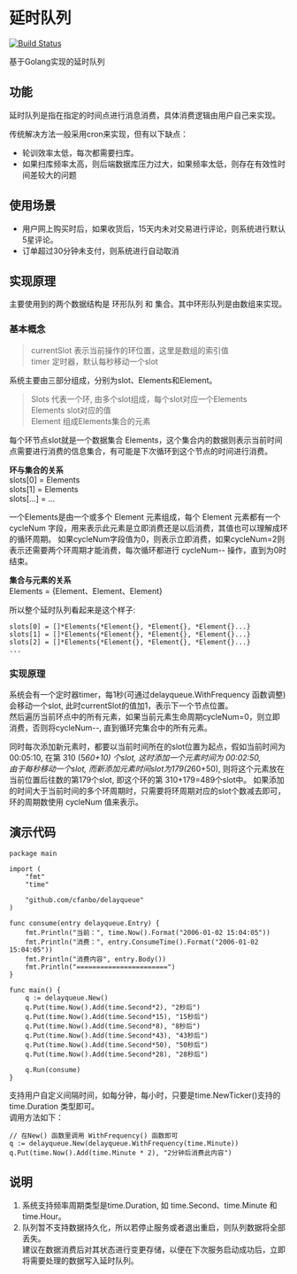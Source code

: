 # 延时队列

 [![Build Status](https://travis-ci.com/cfanbo/delayqueue.svg?branch=master)](https://travis-ci.com/cfanbo/delayqueue)
 


基于Golang实现的延时队列

## 功能
延时队列是指在指定的时间点进行消息消费，具体消费逻辑由用户自己来实现。

传统解决方法一般采用cron来实现，但有以下缺点：
- 轮训效率太低，每次都需要扫库。
- 如果扫库频率太高，则后端数据库压力过大，如果频率太低，则存在有效性时间差较大的问题


## 使用场景
* 用户网上购买时后，如果收货后，15天内未对交易进行评论，则系统进行默认5星评论。  
* 订单超过30分钟未支付，则系统进行自动取消  
  

## 实现原理
主要使用到的两个数据结构是 环形队列 和 集合。其中环形队列是由数组来实现。

### 基本概念
> currentSlot 表示当前操作的环位置，这里是数组的索引值  
> timer 定时器，默认每秒移动一个slot

系统主要由三部分组成，分别为slot、Elements和Element。  
> Slots 代表一个环, 由多个slot组成，每个slot对应一个Elements     
> Elements slot对应的值  
> Element 组成Elements集合的元素   

每个环节点slot就是一个数据集合 Elements，这个集合内的数据则表示当前时间点需要进行消费的信息集合，有可能是下次循环到这个节点的时间进行消费。  

**环与集合的关系**  
slots[0] = Elements  
slots[1] = Elements  
slots[...] = ...  

一个Elements是由一个或多个 Element 元素组成，每个 Element 元素都有一个 cycleNum 字段，用来表示此元素是立即消费还是以后消费，其值也可以理解成环的循环周期。
如果cycleNum字段值为0，则表示立即消费，如果cycleNum=2则表示还需要两个环周期才能消费，每次循环都进行 cycleNum-- 操作，直到为0时结束。

**集合与元素的关系**  
Elements = {Element、Element、Element}

所以整个延时队列看起来是这个样子:  

    slots[0] = []*Elements{*Element{}, *Element{}, *Element{}...}
    slots[1] = []*Elements{*Element{}, *Element{}, *Element{}...}
    slots[2] = []*Elements{*Element{}, *Element{}, *Element{}...}
    ...

### 实现原理
系统会有一个定时器timer，每1秒(可通过delayqueue.WithFrequency 函数调整)会移动一个slot, 此时currentSlot的值加1，表示下一个节点位置。   
然后遍历当前环点中的所有元素，如果当前元素生命周期cycleNum=0，则立即消费，否则将cycleNum--, 直到循环完集合中的所有元素。  

同时每次添加新元素时，都要以当前时间所在的slot位置为起点，假如当前时间为 00:05:10, 在第 310 (5*60+10) 个slot, 这时添加一个元素时间为 00:02:50,  
由于每秒移动一个slot, 而新添加元素时间slot为179(2*60+50), 则将这个元素放在当前位置后往数的第179个slot, 即这个环的第 310+179=489个slot中。
如果添加的时间大于当前时间的多个环周期时，只需要将环周期对应的slot个数减去即可，环的周期数使用 cycleNum 值来表示。   

## 演示代码

    package main
    
    import (
    	"fmt"
    	"time"
    
    	"github.com/cfanbo/delayqueue"
    )
    
    func consume(entry delayqueue.Entry) {
    	fmt.Println("当前：", time.Now().Format("2006-01-02 15:04:05"))
    	fmt.Println("消费：", entry.ConsumeTime().Format("2006-01-02 15:04:05"))
    	fmt.Println("消费内容", entry.Body())
    	fmt.Println("=======================")
    }
    
    func main() {
    	q := delayqueue.New()
    	q.Put(time.Now().Add(time.Second*2), "2秒后")
    	q.Put(time.Now().Add(time.Second*15), "15秒后")
    	q.Put(time.Now().Add(time.Second*8), "8秒后")
    	q.Put(time.Now().Add(time.Second*43), "43秒后")
    	q.Put(time.Now().Add(time.Second*50), "50秒后")
    	q.Put(time.Now().Add(time.Second*28), "28秒后")
    
    	q.Run(consume)
    }


支持用户自定义间隔时间，如每分钟，每小时，只要是time.NewTicker()支持的 time.Duration 类型即可。  
调用方法如下：  
  
    // 在New() 函数里调用 WithFrequency() 函数即可
    q := delayqueue.New(delayqueue.WithFrequency(time.Minute))
    q.Put(time.Now().Add(time.Minute * 2), "2分钟后消费此内容")

## 说明
1. 系统支持频率周期类型是time.Duration, 如 time.Second、time.Minute 和 time.Hour。
2. 队列暂不支持数据持久化，所以若停止服务或者退出重启，则队列数据将全部丢失。  
 建议在数据消费后对其状态进行变更存储，以便在下次服务启动成功后，立即将需要处理的数据写入延时队列。
  
